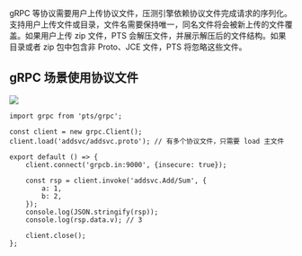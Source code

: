gRPC 等协议需要用户上传协议文件，压测引擎依赖协议文件完成请求的序列化。支持用户上传文件或目录，文件名需要保持唯一，同名文件将会被新上传的文件覆盖。如果用户上传 zip 文件，PTS 会解压文件，并展示解压后的文件结构。如果目录或者 zip 包中包含非 Proto、JCE 文件，PTS 将忽略这些文件。


## gRPC 场景使用协议文件

![](https://qcloudimg.tencent-cloud.cn/raw/1ef7b00090bbd2e6907dbb894b7d819d.png)


```
import grpc from 'pts/grpc';

const client = new grpc.Client();
client.load('addsvc/addsvc.proto'); // 有多个协议文件，只需要 load 主文件

export default () => {
    client.connect('grpcb.in:9000', {insecure: true});

    const rsp = client.invoke('addsvc.Add/Sum', {
        a: 1,
        b: 2,
    });
    console.log(JSON.stringify(rsp));
    console.log(rsp.data.v); // 3

    client.close();
};
```

